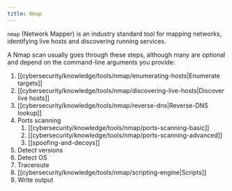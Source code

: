 ```yaml
---
title: Nmap
---
```


`nmap` (Network Mapper) is an industry standard tool for mapping networks, identifying live hosts and discovering running services.

A Nmap scan usually goes through these steps, although many are optional and depend on the command-line arguments you provide:

1. [[cybersecurity/knowledge/tools/nmap/enumerating-hosts|Enumerate targets]]
2. [[cybersecurity/knowledge/tools/nmap/discovering-live-hosts|Discover live hosts]]
3. [[cybersecurity/knowledge/tools/nmap/reverse-dns|Reverse-DNS lookup]]
4. Ports scanning
   1. [[cybersecurity/knowledge/tools/nmap/ports-scanning-basic]]
   2. [[cybersecurity/knowledge/tools/nmap/ports-scanning-advanced]]
   3. [[spoofing-and-decoys]]
5. Detect versions
6. Detect OS
7. Traceroute
8. [[cybersecurity/knowledge/tools/nmap/scripting-engine|Scripts]]
9. Write output
